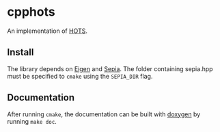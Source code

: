 # cpphots

An implementation of [HOTS](https://www.neuromorphic-vision.com/public/publications/57/publication.pdf).

## Install

The library depends on [Eigen](http://eigen.tuxfamily.org) and [Sepia](https://github.com/neuromorphic-paris/sepia).
The folder containing sepia.hpp must be specified to `cmake` using the `SEPIA_DIR` flag.

## Documentation

After running `cmake`, the documentation can be built with [doxygen](https://www.doxygen.nl) by running `make doc`.
